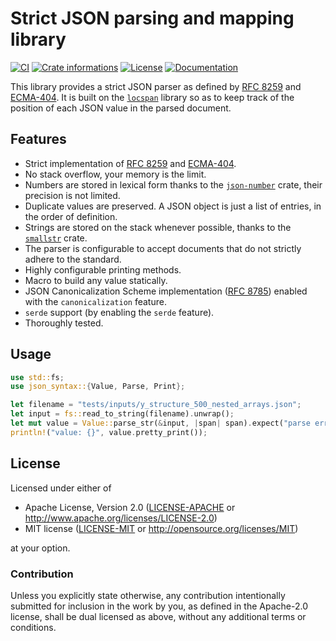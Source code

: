 # Strict JSON parsing and mapping library

[![CI](https://github.com/timothee-haudebourg/json-syntax/workflows/CI/badge.svg)](https://github.com/timothee-haudebourg/json-syntax/actions)
[![Crate informations](https://img.shields.io/crates/v/json-syntax.svg?style=flat-square)](https://crates.io/crates/json-syntax)
[![License](https://img.shields.io/crates/l/json-syntax.svg?style=flat-square)](https://github.com/timothee-haudebourg/json-syntax#license)
[![Documentation](https://img.shields.io/badge/docs-latest-blue.svg?style=flat-square)](https://docs.rs/json-syntax)

This library provides a strict JSON parser as defined by
[RFC 8259](https://datatracker.ietf.org/doc/html/rfc8259) and
[ECMA-404](https://www.ecma-international.org/publications-and-standards/standards/ecma-404/).
It is built on the [`locspan`](https://crates.io/crates/locspan) library
so as to keep track of the position of each JSON value in the parsed
document.

## Features

- Strict implementation of [RFC 8259](https://datatracker.ietf.org/doc/html/rfc8259) and
  [ECMA-404](https://www.ecma-international.org/publications-and-standards/standards/ecma-404/).
- No stack overflow, your memory is the limit.
- Numbers are stored in lexical form thanks to the [`json-number`](https://crates.io/crates/json-number) crate,
  their precision is not limited.
- Duplicate values are preserved. A JSON object is just a list of entries,
  in the order of definition.
- Strings are stored on the stack whenever possible, thanks to the [`smallstr`](https://crates.io/crates/smallstr) crate.
- The parser is configurable to accept documents that do not strictly
  adhere to the standard.
- Highly configurable printing methods.
- Macro to build any value statically.
- JSON Canonicalization Scheme implementation ([RFC 8785](https://www.rfc-editor.org/rfc/rfc8785))
  enabled with the `canonicalization` feature.
- `serde` support (by enabling the `serde` feature).
- Thoroughly tested.

## Usage

```rust
use std::fs;
use json_syntax::{Value, Parse, Print};

let filename = "tests/inputs/y_structure_500_nested_arrays.json";
let input = fs::read_to_string(filename).unwrap();
let mut value = Value::parse_str(&input, |span| span).expect("parse error");
println!("value: {}", value.pretty_print());
```

## License

Licensed under either of

 * Apache License, Version 2.0 ([LICENSE-APACHE](LICENSE-APACHE) or http://www.apache.org/licenses/LICENSE-2.0)
 * MIT license ([LICENSE-MIT](LICENSE-MIT) or http://opensource.org/licenses/MIT)

at your option.

### Contribution

Unless you explicitly state otherwise, any contribution intentionally submitted
for inclusion in the work by you, as defined in the Apache-2.0 license, shall be dual licensed as above, without any
additional terms or conditions.
